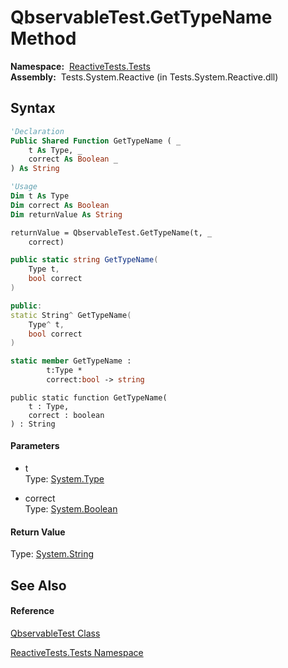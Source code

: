# QbservableTest.GetTypeName Method

**Namespace:**  [ReactiveTests.Tests](ReactiveTests.Tests\ReactiveTests.Tests.md)  
**Assembly:**  Tests.System.Reactive (in Tests.System.Reactive.dll)

## Syntax

```vb
'Declaration
Public Shared Function GetTypeName ( _
    t As Type, _
    correct As Boolean _
) As String
```

```vb
'Usage
Dim t As Type
Dim correct As Boolean
Dim returnValue As String

returnValue = QbservableTest.GetTypeName(t, _
    correct)
```

```csharp
public static string GetTypeName(
    Type t,
    bool correct
)
```

```c++
public:
static String^ GetTypeName(
    Type^ t, 
    bool correct
)
```

```fsharp
static member GetTypeName : 
        t:Type * 
        correct:bool -> string 
```

```jscript
public static function GetTypeName(
    t : Type, 
    correct : boolean
) : String
```

#### Parameters

- t  
  Type: [System.Type](https://msdn.microsoft.com/en-us/library/42892f65)

- correct  
  Type: [System.Boolean](https://msdn.microsoft.com/en-us/library/a28wyd50)

#### Return Value

Type: [System.String](https://msdn.microsoft.com/en-us/library/s1wwdcbf)

## See Also

#### Reference

[QbservableTest Class](QbservableTest\QbservableTest.md)

[ReactiveTests.Tests Namespace](ReactiveTests.Tests\ReactiveTests.Tests.md)






